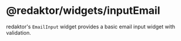 # @redaktor/widgets/inputEmail

redaktor's `EmailInput` widget provides a basic email input widget with validation.
